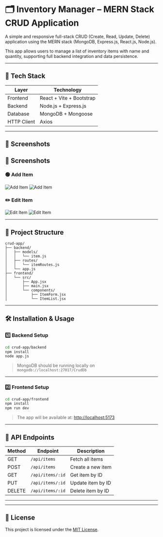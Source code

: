 # 🗂️ Inventory Manager – MERN Stack CRUD Application

A simple and responsive full-stack CRUD (Create, Read, Update, Delete) application using the MERN stack (MongoDB, Express.js, React.js, Node.js).

This app allows users to manage a list of inventory items with name and quantity, supporting full backend integration and data persistence.

---

## 🚀 Tech Stack

| Layer       | Technology            |
|-------------|------------------------|
| Frontend    | React + Vite + Bootstrap |
| Backend     | Node.js + Express.js   |
| Database    | MongoDB + Mongoose     |
| HTTP Client | Axios                  |

---

## 📸 Screenshots

## 📸 Screenshots

### 🟢 Add Item
![Add Item](./screenshots/add-item.png)
![Add Item](./screenshots/add-item1.png)

### ✏️ Edit Item
![Edit Item](./screenshots/edit-item.png)
![Edit Item](./screenshots/edit-item1.png)


---

## 📁 Project Structure

```
crud-app/
├── backend/
│   ├── models/
│   │   └── item.js
│   ├── routes/
│   │   └── itemRoutes.js
│   └── app.js
├── frontend/
│   └── src/
│       ├── App.jsx
│       ├── main.jsx
│       └── components/
│           ├── ItemForm.jsx
│           └── ItemList.jsx
```

---

## 🛠️ Installation & Usage

### 1️⃣ Backend Setup

```bash
cd crud-app/backend
npm install
node app.js
```

> MongoDB should be running locally on `mongodb://localhost:27017/CrudDb`

---

### 2️⃣ Frontend Setup

```bash
cd crud-app/frontend
npm install
npm run dev
```

> The app will be available at: [http://localhost:5173](http://localhost:5173)

---

## 🔁 API Endpoints

| Method | Endpoint              | Description          |
|--------|------------------------|----------------------|
| GET    | `/api/items`          | Fetch all items      |
| POST   | `/api/items`          | Create a new item    |
| GET    | `/api/items/:id`      | Get item by ID       |
| PUT    | `/api/items/:id`      | Update item by ID    |
| DELETE | `/api/items/:id`      | Delete item by ID    |

---


---

## 📝 License

This project is licensed under the [MIT License](LICENSE).
